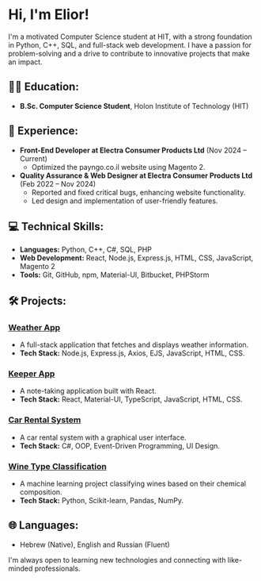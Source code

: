 # Hi, I'm Elior!

I'm a motivated Computer Science student at HIT, with a strong foundation in Python, C++, SQL, and full-stack web development. I have a passion for problem-solving and a drive to contribute to innovative projects that make an impact.

## 👨‍🎓 Education:
- **B.Sc. Computer Science Student**, Holon Institute of Technology (HIT)

## 💼 Experience:
- **Front-End Developer at Electra Consumer Products Ltd** (Nov 2024 – Current)
  - Optimized the payngo.co.il website using Magento 2.
- **Quality Assurance & Web Designer at Electra Consumer Products Ltd** (Feb 2022 – Nov 2024)
  - Reported and fixed critical bugs, enhancing website functionality.
  - Led design and implementation of user-friendly features.

## 💻 Technical Skills:
- **Languages:** Python, C++, C#, SQL, PHP
- **Web Development:** React, Node.js, Express.js, HTML, CSS, JavaScript, Magento 2
- **Tools:** Git, GitHub, npm, Material-UI, Bitbucket, PHPStorm

## 🛠️ Projects:

### [Weather App](https://github.com/eliorabaev/WeatherApp)
   - A full-stack application that fetches and displays weather information.
   - **Tech Stack:** Node.js, Express.js, Axios, EJS, JavaScript, HTML, CSS.

### [Keeper App](https://github.com/eliorabaev/Keeper-App)
   - A note-taking application built with React.
   - **Tech Stack:** React, Material-UI, TypeScript, JavaScript, HTML, CSS.

### [Car Rental System](https://github.com/eliorabaev/CarRental.com)
   - A car rental system with a graphical user interface.
   - **Tech Stack:** C#, OOP, Event-Driven Programming, UI Design.

### [Wine Type Classification](https://github.com/eliorabaev/machine-learning)
   - A machine learning project classifying wines based on their chemical composition.
   - **Tech Stack:** Python, Scikit-learn, Pandas, NumPy.

## 🌐 Languages:
- Hebrew (Native), English and Russian (Fluent)

I'm always open to learning new technologies and connecting with like-minded professionals.
